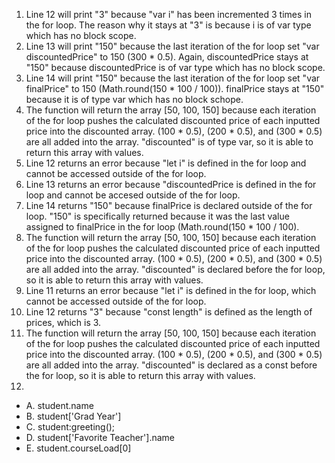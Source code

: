 1. Line 12 will print "3" because "var i" has been incremented 3 times in the for loop. The reason why it stays at "3" is because i is of var type which has no block scope.
2. Line 13 will print "150" because the last iteration of the for loop set "var discountedPrice" to 150 (300 * 0.5). Again, discountedPrice stays at "150" because discountedPrice is of var type which has no block scope.
3. Line 14 will print "150" because the last iteration of the for loop set "var finalPrice" to 150 (Math.round(150 * 100 / 100)). finalPrice stays at "150" because it is of type var which has no block schope.
4. The function will return the array [50, 100, 150] because each iteration of the for loop pushes the calculated discounted price of each inputted price into the discounted array. (100 * 0.5), (200 * 0.5), and (300 * 0.5) are all added into the array. "discounted" is of type var, so it is able to return this array with values.
5. Line 12 returns an error because "let i" is defined in the for loop and cannot be accessed outside of the for loop.
6. Line 13 returns an error because "discountedPrice is defined in the for loop and cannot be accesed outside of the for loop.
7. Line 14 returns "150" because finalPrice is declared outside of the for loop. "150" is specifically returned because it was the last value assigned to finalPrice in the for loop (Math.round(150 * 100 / 100).
8. The function will return the array [50, 100, 150] because each iteration of the for loop pushes the calculated discounted price of each inputted price into the discounted array. (100 * 0.5), (200 * 0.5), and (300 * 0.5) are all added into the array. "discounted" is declared before the for loop, so it is able to return this array with values.
9. Line 11 returns an error because "let i" is defined in the for loop, which cannot be accessed outside of the for loop.
10. Line 12 returns "3" because "const length" is defined as the length of prices, which is 3.
11. The function will return the array [50, 100, 150] because each iteration of the for loop pushes the calculated discounted price of each inputted price into the discounted array. (100 * 0.5), (200 * 0.5), and (300 * 0.5) are all added into the array. "discounted" is declared as a const before the for loop, so it is able to return this array with values.
12.
- A. student.name
- B. student['Grad Year']
- C. student:greeting();
- D. student['Favorite Teacher'].name
- E. student.courseLoad[0]
